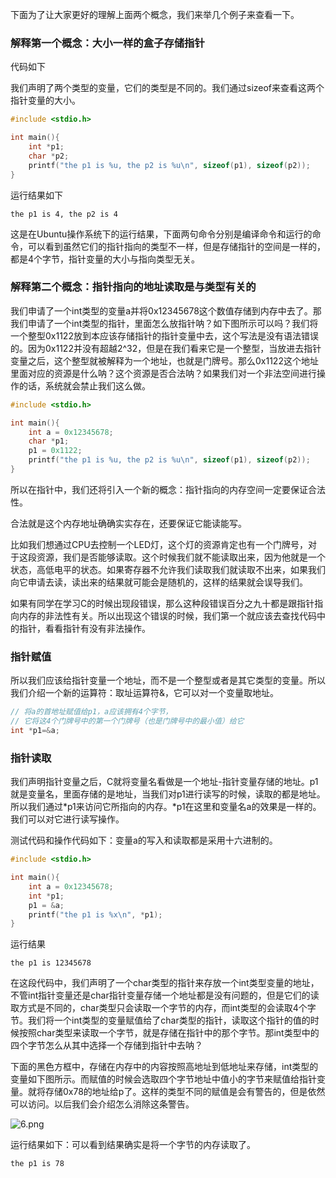 下面为了让大家更好的理解上面两个概念，我们来举几个例子来查看一下。

### 解释第一个概念：大小一样的盒子存储指针

代码如下

我们声明了两个类型的变量，它们的类型是不同的。我们通过sizeof来查看这两个指针变量的大小。

```c
#include <stdio.h>

int main(){
  	int *p1;
  	char *p2;
  	printf("the p1 is %u, the p2 is %u\n", sizeof(p1), sizeof(p2));
}
```

运行结果如下

```
the p1 is 4, the p2 is 4
```

这是在Ubuntu操作系统下的运行结果，下面两句命令分别是编译命令和运行的命令，可以看到虽然它们的指针指向的类型不一样，但是存储指针的空间是一样的，都是4个字节，指针变量的大小与指向类型无关。

### 解释第二个概念：指针指向的地址读取是与类型有关的

我们申请了一个int类型的变量a并将0x12345678这个数值存储到内存中去了。那我们申请了一个int类型的指针，里面怎么放指针呐？如下图所示可以吗？我们将一个整型0x1122放到本应该存储指针的指针变量中去，这个写法是没有语法错误的。因为0x1122并没有超越2^32，但是在我们看来它是一个整型，当放进去指针变量之后，这个整型就被解释为一个地址，也就是门牌号。那么0x1122这个地址里面对应的资源是什么呐？这个资源是否合法呐？如果我们对一个非法空间进行操作的话，系统就会禁止我们这么做。

```c
#include <stdio.h>

int main(){
  	int a = 0x12345678;
  	char *p1;
  	p1 = 0x1122;
  	printf("the p1 is %u, the p2 is %u\n", sizeof(p1), sizeof(p2));
}
```

所以在指针中，我们还将引入一个新的概念：指针指向的内存空间一定要保证合法性。

合法就是这个内存地址确确实实存在，还要保证它能读能写。

比如我们想通过CPU去控制一个LED灯，这个灯的资源肯定也有一个门牌号，对于这段资源，我们是否能够读取。这个时候我们就不能读取出来，因为他就是一个状态，高低电平的状态。如果寄存器不允许我们读取我们就读取不出来，如果我们向它申请去读，读出来的结果就可能会是随机的，这样的结果就会误导我们。

如果有同学在学习C的时候出现段错误，那么这种段错误百分之九十都是跟指针指向内存的非法性有关。所以出现这个错误的时候，我们第一个就应该去查找代码中的指针，看看指针有没有非法操作。

### 指针赋值

所以我们应该给指针变量一个地址，而不是一个整型或者是其它类型的变量。所以我们介绍一个新的运算符：取址运算符&，它可以对一个变量取地址。

```c
// 将a的首地址赋值给p1，a应该拥有4个字节，
// 它将这4个门牌号中的第一个门牌号（也是门牌号中的最小值）给它
int *p1=&a;
```

### 指针读取

我们声明指针变量之后，C就将变量名看做是一个地址-指针变量存储的地址。p1就是变量名，里面存储的是地址，当我们对p1进行读写的时候，读取的都是地址。所以我们通过*p1来访问它所指向的内存。*p1在这里和变量名a的效果是一样的。我们可以对它进行读写操作。

测试代码和操作代码如下：变量a的写入和读取都是采用十六进制的。

```c
#include <stdio.h>

int main(){
  	int a = 0x12345678;
  	int *p1;
  	p1 = &a;
  	printf("the p1 is %x\n", *p1);
}
```

运行结果

```
the p1 is 12345678
```

在这段代码中，我们声明了一个char类型的指针来存放一个int类型变量的地址，不管int指针变量还是char指针变量存储一个地址都是没有问题的，但是它们的读取方式是不同的，char类型只会读取一个字节的内存，而int类型的会读取4个字节。我们将一个int类型的变量赋值给了char类型的指针，读取这个指针的值的时候按照char类型来读取一个字节，就是存储在指针中的那个字节。那int类型中的四个字节怎么从其中选择一个存储到指针中去呐？

下面的黑色方框中，存储在内存中的内容按照高地址到低地址来存储，int类型的变量如下图所示。而赋值的时候会选取四个字节地址中值小的字节来赋值给指针变量。就将存储0x78的地址给p了。这样的类型不同的赋值是会有警告的，但是依然可以访问。以后我们会介绍怎么消除这条警告。

![6.png](http://www.maiziedu.com/uploads/new_img/RCEMQxEaPUwfbX3lMj.png)

运行结果如下：可以看到结果确实是将一个字节的内存读取了。

```
the p1 is 78
```
